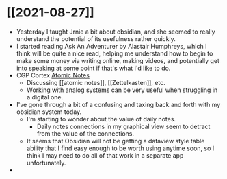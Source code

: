 # [[2021-08-27]]

- Yesterday I taught Jrnie a bit about obsidian, and she seemed to really understand the potential of its usefulness rather quickly.
- I started reading Ask An Adventurer by Alastair Humphreys, which I think will be quite a nice read, helping me understand how to begin to make some money via writing online, making videos, and potentially get into speaking at some point if that's what I'd like to do.
- CGP Cortex [Atomic Notes](https://podcasts.apple.com/us/podcast/cortex/id1001591696?i=1000489347445)
	- Discussing [[atomic notes]], [[Zettelkasten]], etc.
	- Working with analog systems can be very useful when struggling in a digital one.
- I've gone through a bit of a confusing and taxing back and forth with my obsidian system today. 
	- I'm starting to wonder about the value of daily notes. 
		- Daily notes connections in my graphical view seem to detract from the value of the connections.
	- It seems that Obsidian will not be getting a dataview style table ability that I find easy enough to be worth using anytime soon, so I think I may need to do all of that work in a separate app unfortunately.
- 